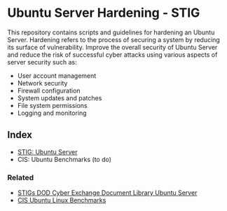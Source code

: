 # Ubuntu Server Hardening - STIG

This repository contains scripts and guidelines for hardening an Ubuntu Server. Hardening refers to the process of securing a system by reducing its surface of vulnerability. Improve the overall security of Ubuntu Server and reduce the risk of successful cyber attacks using various aspects of server security such as:

* User account management
* Network security
* Firewall configuration
* System updates and patches
* File system permissions
* Logging and monitoring

## Index

* [STIG: Ubuntu Server](01-ubuntu-server-hardening-stig/)
* CIS: Ubuntu Benchmarks (to do)

### Related

* [STIGs DOD Cyber Exchange Document Library Ubuntu Server](https://www.google.com/search?q=STIGS+DOD+Cyber+Exchange+Document+Library+Ubuntu+Server)
* [CIS Ubuntu Linux Benchmarks](https://www.google.com/search?q=CIS+Ubuntu+Linux+Benchmarks)
